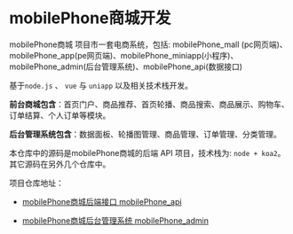 # mobilePhone商城开发

mobilePhone商城 项目市一套电商系统，包括: mobilePhone_mall (pc网页端)、mobilePhone_app(pe网页端)、mobilePhone_miniapp(小程序)、mobilePhone_admin(后台管理系统)、mobilePhone_api(数据接口)

基于`node.js` 、 `vue`  与  `uniapp` 以及相关技术栈开发。

**前台商城包含**：首页门户、商品推荐、首页轮播、商品搜索、商品展示、购物车、订单结算、个人订单等模块。

**后台管理系统包含**：数据面板、轮播图管理、商品管理、订单管理、分类管理。

本仓库中的源码是mobilePhone商城的后端 API 项目，技术栈为: `node + koa2`。其它源码在另外几个仓库中。

项目仓库地址：

- [mobilePhone商城后端接口 mobilePhone_api](https://github.com/BlackChao-Script/mobilePhone_api)

- [mobilePhone商城后台管理系统 mobilePhone_admin](https://github.com/BlackChao-Script/mobilePhone_admin)

  

